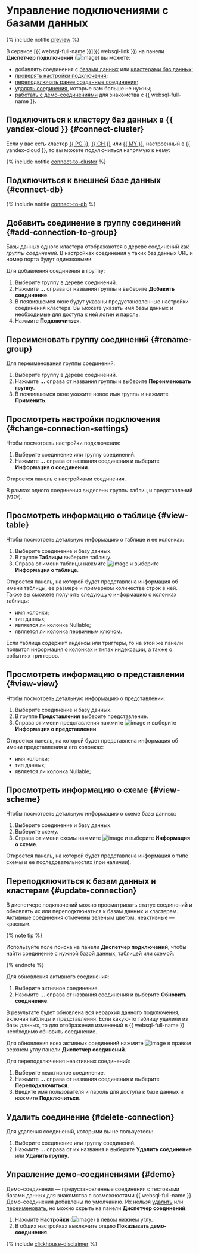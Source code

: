 # Управление подключениями с базами данных

{% include notitle [preview](../../_includes/note-preview.md) %}

В сервисе [{{ websql-full-name }}]({{ websql-link }}) на панели **Диспетчер подключений** (![image](../../_assets/console-icons/folder-tree.svg)) вы можете:

* добавлять соединения с [базами данных](#connect-db) или [кластерами баз данных](#connect-cluster);
* [проверять настройки подключения](#change-connection-settings);
* [переподключать ранее созданные соединения](#update-connection);
* [удалять соединения](#delete-connection), которые вам больше не нужны;
* [работать с демо-соединениями](#demo) для знакомства с {{ websql-full-name }}. 

## Подключиться к кластеру баз данных в {{ yandex-cloud }} {#connect-cluster}

Если у вас есть кластер [{{ PG }}](../../managed-postgresql/operations/cluster-list.md), [{{ CH }}](../../managed-clickhouse/operations/cluster-list.md) или [{{ MY }}](../../managed-mysql/operations/cluster-list.md), настроенный в {{ yandex-cloud }}, то вы можете подключиться напрямую к нему:

{% include notitle [connect-to-cluster](../../_includes/websql/connect-to-cluster.md) %}

## Подключиться к внешней базе данных {#connect-db}

{% include notitle [connect-to-db](../../_includes/websql/connect-to-db.md) %}

## Добавить соединение в группу соединений {#add-connection-to-group}

Базы данных одного кластера отображаются в дереве соединений как _группы соединений_. В настройках соединения у таких баз данных URL и номер порта будут одинаковыми.

Для добавления соединения в группу:

1. Выберите группу в дереве соединений.
1. Нажмите **...** справа от названия группы и выберите **Добавить соединение**.
1. В появившемся окне будут указаны предустановленные настройки соединения кластера. Вы можете указать имя базы данных и необходимые для доступа к ней логин и пароль.
1. Нажмите **Подключиться**.

## Переименовать группу соединений {#rename-group}

Для переименования группы соединений:

1. Выберите группу в дереве соединений.
1. Нажмите **...** справа от названия группы и выберите **Переименовать группу**.
1. В появившемся окне укажите новое имя группы и нажмите **Применить**. 

## Просмотреть настройки подключения {#change-connection-settings}

Чтобы посмотреть настройки подключения:

1. Выберите соединение или группу соединений.
1. Нажмите **...** справа от названия соединения и выберите **Информация о соединении**.

Откроется панель с настройками соединения.

В рамках одного соединения выделены группы таблиц и представлений (`VIEW`).

## Просмотреть информацию о таблице {#view-table}

Чтобы посмотреть детальную информацию о таблице и ее колонках:

1. Выберите соединение и базу данных.
1. В группе **Таблицы** выберите таблицу.
1. Справа от имени таблицы нажмите ![image](../../_assets/console-icons/sliders-vertical.svg) и выберите **Информация о таблице**.

Откроется панель, на которой будет представлена информация об имени таблицы, ее размере и примерном количестве строк в ней. Также вы сможете получить следующую информацию о колонках таблицы:

* имя колонки;
* тип данных;
* является ли колонка Nullable;
* является ли колонка первичным ключом.

Если таблица содержит индексы или триггеры, то на этой же панели появится информация о колонках и типах индексации, а также о событиях триггеров.

## Просмотреть информацию о представлении {#view-view}

Чтобы посмотреть детальную информацию о представлении:

1. Выберите соединение и базу данных.
1. В группе **Представления** выберите представление.
1. Справа от имени представления нажмите ![image](../../_assets/console-icons/sliders-vertical.svg) и выберите **Информация о представлении**.

Откроется панель, на которой будет представлена информация об имени представления и его колонках:

* имя колонки;
* тип данных;
* является ли колонка Nullable;

## Просмотреть информацию о схеме {#view-scheme}

Чтобы посмотреть детальную информацию о схеме базы данных:

1. Выберите соединение и базу данных.
1. Выберите схему.
1. Справа от имени схемы нажмите ![image](../../_assets/console-icons/sliders-vertical.svg) и выберите **Информация о схеме**.

Откроется панель, на которой будет представлена информация о типе схемы и ее последовательностях (при наличии).

## Переподключиться к базам данных и кластерам {#update-connection}

В диспетчере подключений можно просматривать статус соединений и обновлять их или переподключаться к базам данных и кластерам. Активные соединения отмечены зеленым цветом, неактивные — красным. 

{% note tip %}
   
Используйте поле поиска на панели **Диспетчер подключений**, чтобы найти соединение с нужной базой данных, таблицей или схемой.
   
{% endnote %}

Для обновления активного соединения:

1. Выберите активное соединение. 
1. Нажмите **...** справа от названия соединения и выберите **Обновить соединение**.

В результате будет обновлена вся иерархия данного подключения, включая таблицы и представления. Если какую-то таблицу удалили из базы данных, то для отображения изменений в {{ websql-full-name }} необходимо обновить соединение.

Для обновления всех активных соединений нажмите ![image](../../_assets/console-icons/arrows-rotate-right.svg) в правом верхнем углу панели **Диспетчер соединений**.

Для переподключения неактивных соединений:

1. Выберите неактивное соединение.
1. Нажмите **...** справа от названия соединения и выберите **Переподключиться**.
1. Введите имя пользователя и пароль для доступа к базе данных и нажмите **Подключиться**.

## Удалить соединение {#delete-connection}

Для удаления соединений, которыми вы не пользуетесь:

1. Выберите соединение или группу соединений.
1. Нажмите **...** справа от их названия и выберите **Удалить соединение** или **Удалить группу**.

## Управление демо-соединениями {#demo}

Демо-соединения — предустановленные соединения с тестовыми базами данных для знакомства с возможностями {{ websql-full-name }}. Демо-соединения добавлены по умолчанию. Их нельзя [удалить](#delete-connection) или [переименовать](#rename-group), но можно скрыть на панели **Диспетчер соединений**:

1. Нажмите **Настройки** (![image](../../_assets/console-icons/gear.svg)) в левом нижнем углу.
1. В общих настройках выключите опцию **Показывать демо-соединения**.

{% include [clickhouse-disclaimer](../../_includes/clickhouse-disclaimer.md) %}
